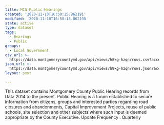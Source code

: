 ```yaml
---
title: MCG Public Hearings
created: '2020-11-10T16:58:15.862191'
modified: '2020-11-10T16:58:15.862198'
state: active
type: dataset
tags:
  - Hearings
  - Public
groups:
  - Local Government
csv_url: >-
  https://data.montgomerycountymd.gov/api/views/h8kg-hzqn/rows.csv?accessType=DOWNLOAD
json_url: >-
  https://data.montgomerycountymd.gov/api/views/h8kg-hzqn/rows.json?accessType=DOWNLOAD
layout: post

---
```

This dataset contains Montgomery County Public Hearing records from Data 2014 to the present. Public Hearing is a forum established to secure information from citizens, groups and interested parties regarding road closures and abandonments, Capital Improvement Projects, reuse of public schools, site selection and other subjects where such input is deemed appropriate by the County Executive.
Update Frequency : Quarterly
